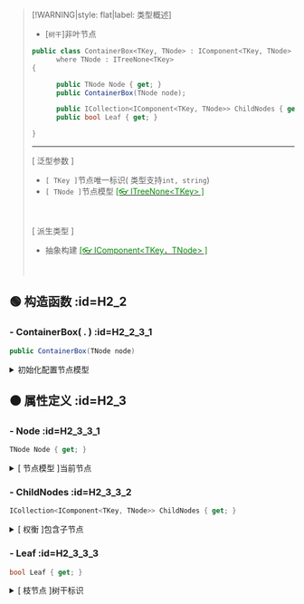 <br/>



>[!WARNING|style: flat|label: 类型概述]
>
>- [`树干`]非叶节点
>
>```csharp
>public class ContainerBox<TKey, TNode> : IComponent<TKey, TNode>
>       where TNode : ITreeNone<TKey>
>{
>
>       public TNode Node { get; }
>       public ContainerBox(TNode node);
>
>       public ICollection<IComponent<TKey, TNode>> ChildNodes { get; }
>       public bool Leaf { get; }
>
>}
>
>
>```
>
>---
>
>[ 泛型参数 ]
>
>- `[ TKey ]`节点唯一标识( 类型支持`int, string`)
>- `[ TNode ]`节点模型 [<span style='color:#008B00'>[👓 ITreeNone\<TKey> ]</span>](i1.0.0 ':target=_blank')
>
><br/>
>
>[ 派生类型 ]
>
>- 抽象构建 [<span style='color:#008B00'>[👓 IComponent\<TKey，TNode> ]</span>](m1.0.0 ':target=_blank')
>
><br/>

## 🟢 构造函数 :id=H2_2

### - <span class='spConfig'>ContainerBox( . )</span> :id=H2_2_3_1

```csharp
public ContainerBox(TNode node)

```

<details><summary class='spSummary'>初始化配置节点模型</summary> 
<!-- start -->    

>**参数项**
>
>- `[ node]`
>
>  <br/>



<!-- end --> 
</details>

## 🟠 属性定义 :id=H2_3

### - <span class='spProp'>Node</span>  :id=H2_3_3_1

```csharp
TNode Node { get; }

```

<details><summary class='spSummary'>[ 节点模型 ]当前节点</summary> 
<!-- start -->    



>**属性值**
>
>- `[ Node ]`节点模型
>
> <br/>



<!-- end --> 
</details>

### - <span class='spProp'>ChildNodes</span>  :id=H2_3_3_2

```csharp
ICollection<IComponent<TKey, TNode>> ChildNodes { get; }

```

<details><summary class='spSummary'>[ 权衡 ]包含子节点</summary> 
<!-- start -->    


>**属性值**
>
>- `[ ChildNodes ]`
>
>  <br/>



<!-- end --> 
</details>

### - <span class='spProp'>Leaf</span>  :id=H2_3_3_3

```csharp
bool Leaf { get; }

```

<details><summary class='spSummary'>[ 枝节点 ]树干标识</summary> 
<!-- start -->    



>**属性值**
>
>- `[ Leaf ]`<span style='color:red'>类型包含</span>(`false: 包含子节点, true: 非包含子节点`)
>
>  <br/>



<!-- end --> 
</details>

